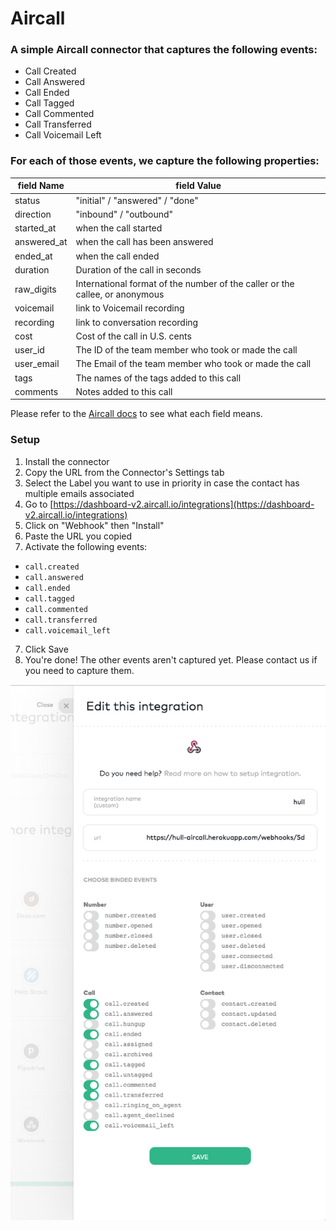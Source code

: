 # Aircall

### A simple Aircall connector that captures the following events:

- Call Created
- Call Answered
- Call Ended
- Call Tagged
- Call Commented
- Call Transferred
- Call Voicemail Left

### For each of those events, we capture the following properties:

 field Name | field Value
-------|------------------------------------
status | "initial" / "answered" / "done"
direction | "inbound" / "outbound"
started_at | when the call started
answered_at | when the call has been answered
ended_at | when the call ended
duration | Duration of the call in seconds
raw_digits | International format of the number of the caller or the callee, or anonymous
voicemail | link to Voicemail recording
recording | link to conversation recording
cost | Cost of the call in U.S. cents
user_id | The ID of the team member who took or made the call
user_email | The Email of the team member who took or made the call
tags | The names of the tags added to this call
comments | Notes added to this call

Please refer to the [Aircall docs](https://developer.aircall.io/api-references/) to see what each field means.

### Setup

1. Install the connector
2. Copy the URL from the Connector's Settings tab
3. Select the Label you want to use in priority in case the contact has multiple emails associated
3. Go to [https://dashboard-v2.aircall.io/integrations](https://dashboard-v2.aircall.io/integrations)
4. Click on "Webhook" then "Install"
5. Paste the URL you copied
6. Activate the following events:
  - `call.created`
  - `call.answered`
  - `call.ended`
  - `call.tagged`
  - `call.commented`
  - `call.transferred`
  - `call.voicemail_left`
7. Click Save
8. You're done!
The other events aren't captured yet. Please contact us if you need to capture them.

![](./webhook-config.png)
